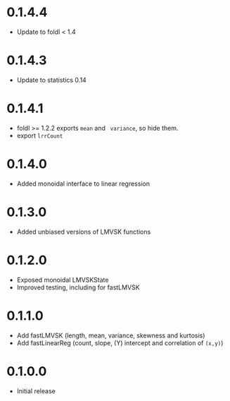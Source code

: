 # 0.1.4.4
- Update to foldl < 1.4

# 0.1.4.3
- Update to statistics 0.14

# 0.1.4.1
- foldl >= 1.2.2 exports `mean` and ` variance`, so hide them.
- export `lrrCount`

# 0.1.4.0
- Added monoidal interface to linear regression

# 0.1.3.0
- Added unbiased versions of LMVSK functions

# 0.1.2.0
- Exposed monoidal LMVSKState
- Improved testing, including for fastLMVSK

# 0.1.1.0
- Add fastLMVSK (length, mean, variance, skewness and kurtosis)
- Add fastLinearReg (count, slope, (Y) intercept and correlation of `(x,y)`)


# 0.1.0.0
- Initial release
